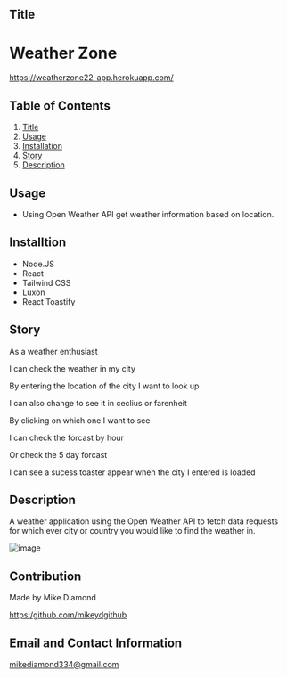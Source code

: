 ## Title

# Weather Zone 

https://weatherzone22-app.herokuapp.com/


  ## Table of Contents
  1. [Title](#Title)
  2. [Usage](#Usage)
  3. [Installation](#Installtion)
  4. [Story](#Story)
  5. [Description](#Description)


  ## Usage

  * Using Open Weather API get weather information based on location.

  ## Installtion
  
  * Node.JS
  * React 
  * Tailwind CSS
  * Luxon
  * React Toastify
  
  ## Story

  As a weather enthusiast
  
  I can check the weather in my city
  
  By entering the location of the city I want to look up
  
  I can also change to see it in ceclius or farenheit
  
  By clicking on which one I want to see
  
  I can check the forcast by hour
  
  Or check the 5 day forcast
  
  I can see a sucess toaster appear when the city I entered is loaded

  ## Description

  A weather application using the Open Weather API to fetch data requests for which ever city or country you would like to find the weather in. 
  
  ![image](https://user-images.githubusercontent.com/94988620/175303754-b26ec5ce-2eb7-44a3-bcf6-9ad012e25d76.png)

  
  ## Contribution

  Made by Mike Diamond
  
  [https:/github.com/mikeydgithub](https:/github.com/mikeydgithub)
  
  ## Email and Contact Information
     
  mikediamond334@gmail.com

  

 
